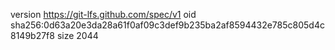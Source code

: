 version https://git-lfs.github.com/spec/v1
oid sha256:0d63a20e3da28a61f0af09c3def9b235ba2af8594432e785c805d4c8149b27f8
size 2044
